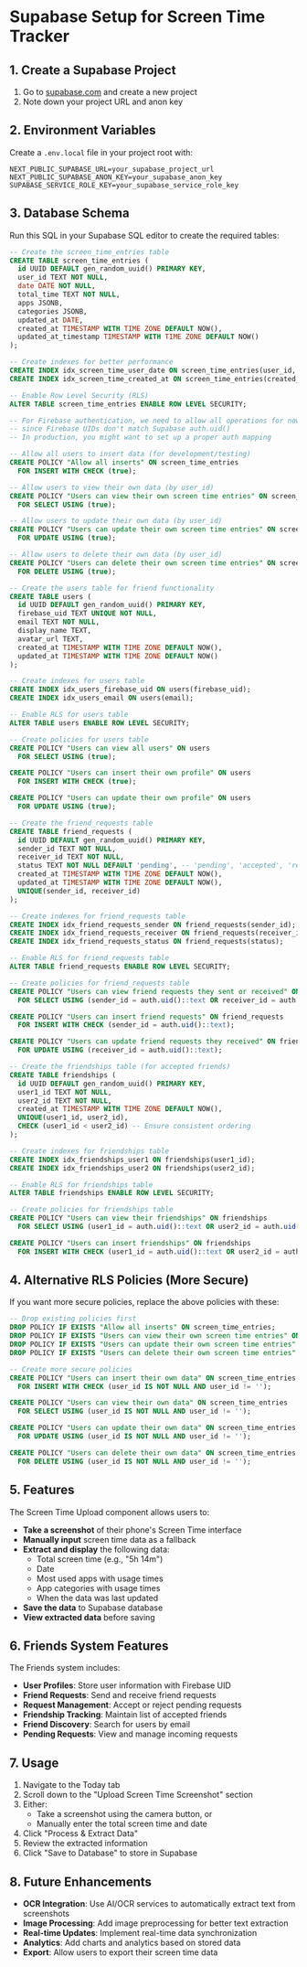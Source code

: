# Supabase Setup for Screen Time Tracker

## 1. Create a Supabase Project

1. Go to [supabase.com](https://supabase.com) and create a new project
2. Note down your project URL and anon key

## 2. Environment Variables

Create a `.env.local` file in your project root with:

```env
NEXT_PUBLIC_SUPABASE_URL=your_supabase_project_url
NEXT_PUBLIC_SUPABASE_ANON_KEY=your_supabase_anon_key
SUPABASE_SERVICE_ROLE_KEY=your_supabase_service_role_key
```

## 3. Database Schema

Run this SQL in your Supabase SQL editor to create the required tables:

```sql
-- Create the screen_time_entries table
CREATE TABLE screen_time_entries (
  id UUID DEFAULT gen_random_uuid() PRIMARY KEY,
  user_id TEXT NOT NULL,
  date DATE NOT NULL,
  total_time TEXT NOT NULL,
  apps JSONB,
  categories JSONB,
  updated_at DATE,
  created_at TIMESTAMP WITH TIME ZONE DEFAULT NOW(),
  updated_at_timestamp TIMESTAMP WITH TIME ZONE DEFAULT NOW()
);

-- Create indexes for better performance
CREATE INDEX idx_screen_time_user_date ON screen_time_entries(user_id, date);
CREATE INDEX idx_screen_time_created_at ON screen_time_entries(created_at);

-- Enable Row Level Security (RLS)
ALTER TABLE screen_time_entries ENABLE ROW LEVEL SECURITY;

-- For Firebase authentication, we need to allow all operations for now
-- since Firebase UIDs don't match Supabase auth.uid()
-- In production, you might want to set up a proper auth mapping

-- Allow all users to insert data (for development/testing)
CREATE POLICY "Allow all inserts" ON screen_time_entries
  FOR INSERT WITH CHECK (true);

-- Allow users to view their own data (by user_id)
CREATE POLICY "Users can view their own screen time entries" ON screen_time_entries
  FOR SELECT USING (true);

-- Allow users to update their own data (by user_id)
CREATE POLICY "Users can update their own screen time entries" ON screen_time_entries
  FOR UPDATE USING (true);

-- Allow users to delete their own data (by user_id)
CREATE POLICY "Users can delete their own screen time entries" ON screen_time_entries
  FOR DELETE USING (true);

-- Create the users table for friend functionality
CREATE TABLE users (
  id UUID DEFAULT gen_random_uuid() PRIMARY KEY,
  firebase_uid TEXT UNIQUE NOT NULL,
  email TEXT NOT NULL,
  display_name TEXT,
  avatar_url TEXT,
  created_at TIMESTAMP WITH TIME ZONE DEFAULT NOW(),
  updated_at TIMESTAMP WITH TIME ZONE DEFAULT NOW()
);

-- Create indexes for users table
CREATE INDEX idx_users_firebase_uid ON users(firebase_uid);
CREATE INDEX idx_users_email ON users(email);

-- Enable RLS for users table
ALTER TABLE users ENABLE ROW LEVEL SECURITY;

-- Create policies for users table
CREATE POLICY "Users can view all users" ON users
  FOR SELECT USING (true);

CREATE POLICY "Users can insert their own profile" ON users
  FOR INSERT WITH CHECK (true);

CREATE POLICY "Users can update their own profile" ON users
  FOR UPDATE USING (true);

-- Create the friend_requests table
CREATE TABLE friend_requests (
  id UUID DEFAULT gen_random_uuid() PRIMARY KEY,
  sender_id TEXT NOT NULL,
  receiver_id TEXT NOT NULL,
  status TEXT NOT NULL DEFAULT 'pending', -- 'pending', 'accepted', 'rejected'
  created_at TIMESTAMP WITH TIME ZONE DEFAULT NOW(),
  updated_at TIMESTAMP WITH TIME ZONE DEFAULT NOW(),
  UNIQUE(sender_id, receiver_id)
);

-- Create indexes for friend_requests table
CREATE INDEX idx_friend_requests_sender ON friend_requests(sender_id);
CREATE INDEX idx_friend_requests_receiver ON friend_requests(receiver_id);
CREATE INDEX idx_friend_requests_status ON friend_requests(status);

-- Enable RLS for friend_requests table
ALTER TABLE friend_requests ENABLE ROW LEVEL SECURITY;

-- Create policies for friend_requests table
CREATE POLICY "Users can view friend requests they sent or received" ON friend_requests
  FOR SELECT USING (sender_id = auth.uid()::text OR receiver_id = auth.uid()::text);

CREATE POLICY "Users can insert friend requests" ON friend_requests
  FOR INSERT WITH CHECK (sender_id = auth.uid()::text);

CREATE POLICY "Users can update friend requests they received" ON friend_requests
  FOR UPDATE USING (receiver_id = auth.uid()::text);

-- Create the friendships table (for accepted friends)
CREATE TABLE friendships (
  id UUID DEFAULT gen_random_uuid() PRIMARY KEY,
  user1_id TEXT NOT NULL,
  user2_id TEXT NOT NULL,
  created_at TIMESTAMP WITH TIME ZONE DEFAULT NOW(),
  UNIQUE(user1_id, user2_id),
  CHECK (user1_id < user2_id) -- Ensure consistent ordering
);

-- Create indexes for friendships table
CREATE INDEX idx_friendships_user1 ON friendships(user1_id);
CREATE INDEX idx_friendships_user2 ON friendships(user2_id);

-- Enable RLS for friendships table
ALTER TABLE friendships ENABLE ROW LEVEL SECURITY;

-- Create policies for friendships table
CREATE POLICY "Users can view their friendships" ON friendships
  FOR SELECT USING (user1_id = auth.uid()::text OR user2_id = auth.uid()::text);

CREATE POLICY "Users can insert friendships" ON friendships
  FOR INSERT WITH CHECK (user1_id = auth.uid()::text OR user2_id = auth.uid()::text);
```

## 4. Alternative RLS Policies (More Secure)

If you want more secure policies, replace the above policies with these:

```sql
-- Drop existing policies first
DROP POLICY IF EXISTS "Allow all inserts" ON screen_time_entries;
DROP POLICY IF EXISTS "Users can view their own screen time entries" ON screen_time_entries;
DROP POLICY IF EXISTS "Users can update their own screen time entries" ON screen_time_entries;
DROP POLICY IF EXISTS "Users can delete their own screen time entries" ON screen_time_entries;

-- Create more secure policies
CREATE POLICY "Users can insert their own data" ON screen_time_entries
  FOR INSERT WITH CHECK (user_id IS NOT NULL AND user_id != '');

CREATE POLICY "Users can view their own data" ON screen_time_entries
  FOR SELECT USING (user_id IS NOT NULL AND user_id != '');

CREATE POLICY "Users can update their own data" ON screen_time_entries
  FOR UPDATE USING (user_id IS NOT NULL AND user_id != '');

CREATE POLICY "Users can delete their own data" ON screen_time_entries
  FOR DELETE USING (user_id IS NOT NULL AND user_id != '');
```

## 5. Features

The Screen Time Upload component allows users to:

- **Take a screenshot** of their phone's Screen Time interface
- **Manually input** screen time data as a fallback
- **Extract and display** the following data:
  - Total screen time (e.g., "5h 14m")
  - Date
  - Most used apps with usage times
  - App categories with usage times
  - When the data was last updated
- **Save the data** to Supabase database
- **View extracted data** before saving

## 6. Friends System Features

The Friends system includes:

- **User Profiles**: Store user information with Firebase UID
- **Friend Requests**: Send and receive friend requests
- **Request Management**: Accept or reject pending requests
- **Friendship Tracking**: Maintain list of accepted friends
- **Friend Discovery**: Search for users by email
- **Pending Requests**: View and manage incoming requests

## 7. Usage

1. Navigate to the Today tab
2. Scroll down to the "Upload Screen Time Screenshot" section
3. Either:
   - Take a screenshot using the camera button, or
   - Manually enter the total screen time and date
4. Click "Process & Extract Data"
5. Review the extracted information
6. Click "Save to Database" to store in Supabase

## 8. Future Enhancements

- **OCR Integration**: Use AI/OCR services to automatically extract text from screenshots
- **Image Processing**: Add image preprocessing for better text extraction
- **Real-time Updates**: Implement real-time data synchronization
- **Analytics**: Add charts and analytics based on stored data
- **Export**: Allow users to export their screen time data 